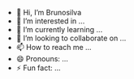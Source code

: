 - 👋 Hi, I’m Brunosilva
- 👀 I’m interested in ...
- 🌱 I’m currently learning ...
- 💞️ I’m looking to collaborate on ...
- 📫 How to reach me ...
- 😄 Pronouns: ...
- ⚡ Fun fact: ...

<!---
Krizium/Krizium is a ✨ special ✨ repository because its `README.md` (this file) appears on your GitHub profile.
You can click the Preview link to take a look at your changes.
--->
